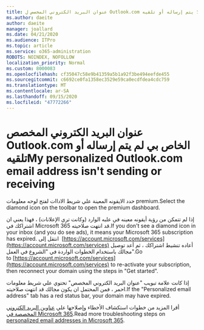 ```yaml
---
title: عنوان البريد الكتروني المخصص ل Outlook.com لا يتم إرساله أو تلقيه
ms.author: daeite
author: daeite
manager: joallard
ms.date: 04/21/2020
ms.audience: ITPro
ms.topic: article
ms.service: o365-administration
ROBOTS: NOINDEX, NOFOLLOW
localization_priority: Normal
ms.custom: 8000083
ms.openlocfilehash: cf35047c58e9b41359a5b1a92f3be494eefde455
ms.sourcegitcommit: c6692ce0fa1358ec3529e59ca0ecdfdea4cdc759
ms.translationtype: MT
ms.contentlocale: ar-SA
ms.lasthandoff: 09/15/2020
ms.locfileid: "47772266"
---
```

# <a name="my-personalized-outlookcom-email-address-isnt-sending-or-receiving"></a><span data-ttu-id="bf968-102">عنوان البريد الكتروني المخصص Outlook.com الخاص بي لم يتم إرساله أو تلقيه</span><span class="sxs-lookup"><span data-stu-id="bf968-102">My personalized Outlook.com email address isn't sending or receiving</span></span>

<span data-ttu-id="bf968-103">حدد الايقونه المعينة علي شريط الاداات لفتح لوحه معلومات premium.</span><span class="sxs-lookup"><span data-stu-id="bf968-103">Select the diamond icon on the toolbar to open the premium dashboard.</span></span>

<span data-ttu-id="bf968-104">إذا لم تتمكن من رؤية أيقونه معينه في علبه الوارد (وكانت تري الإعلانات) ، فهذا يعني ان اشتراكك في Microsoft 365 قد انتهت صلاحيته.</span><span class="sxs-lookup"><span data-stu-id="bf968-104">If you don't see a diamond icon in your inbox (and you do see ads), it means your Microsoft 365 subscription has expired.</span></span> <span data-ttu-id="bf968-105">انتقل إلى  [https://account.microsoft.com/services](https://account.microsoft.com/services) أعاده تنشيط اشتراكك ، ثم أعد توصيل مجالك باستخدام الخطوات الواردة في "الشروع في العمل".</span><span class="sxs-lookup"><span data-stu-id="bf968-105">Go to [https://account.microsoft.com/services](https://account.microsoft.com/services) to re-activate your subscription, then reconnect your domain using the steps in "Get started".</span></span>

<span data-ttu-id="bf968-106">إذا كانت علامة تبويب "عنوان البريد الكتروني المخصص" تحتوي علي شريط معلومات احمر ، فمن المحتمل ان يكون مجالك قد انتهت صلاحيته.</span><span class="sxs-lookup"><span data-stu-id="bf968-106">If the "Personalized email address" tab has a red status bar, your domain may have expired.</span></span>

<span data-ttu-id="bf968-107">أقرا المزيد من خطوات استكشاف الأخطاء وإصلاحها علي [عناوين البريد الكتروني المخصصة في Microsoft 365](https://support.office.com/article/75416a58-b225-4c02-8c07-8979403b427b?wt.mc_id=Office_Outlook_com_Alchemy).</span><span class="sxs-lookup"><span data-stu-id="bf968-107">Read more troubleshooting steps on [personalized email addresses in Microsoft 365](https://support.office.com/article/75416a58-b225-4c02-8c07-8979403b427b?wt.mc_id=Office_Outlook_com_Alchemy).</span></span>